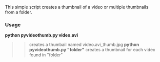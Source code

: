 This simple script creates a thumbnail of a video or multiple thumbnails from a folder.

### Usage ###

**python pyvideothumb.py video.avi**
> > creates a thumbail named video.avi\_thumb.jpg
**python pyvideothumb.py "folder"**
> > creates a thumbnail for each video found in "folder"